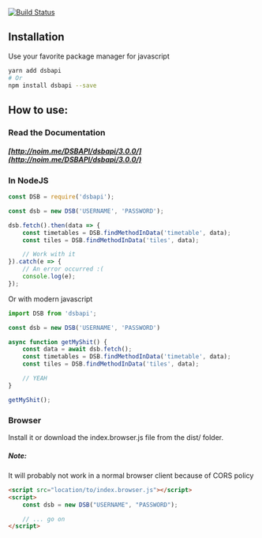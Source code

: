 [![Build Status](https://travis-ci.org/TheNoim/DSBAPI.svg?branch=master)](https://travis-ci.org/TheNoim/DSBAPI)

## Installation

Use your favorite package manager for javascript

```bash
yarn add dsbapi
# Or
npm install dsbapi --save
```

## How to use:

### Read the Documentation

##### [http://noim.me/DSBAPI/dsbapi/3.0.0/](http://noim.me/DSBAPI/dsbapi/3.0.0/)

### In NodeJS

```javascript
const DSB = require('dsbapi');

const dsb = new DSB('USERNAME', 'PASSWORD');

dsb.fetch().then(data => {
    const timetables = DSB.findMethodInData('timetable', data);
    const tiles = DSB.findMethodInData('tiles', data);

    // Work with it
}).catch(e => {
    // An error occurred :(
    console.log(e);
});
```

Or with modern javascript

```javascript
import DSB from 'dsbapi';

const dsb = new DSB('USERNAME', 'PASSWORD')

async function getMyShit() {
    const data = await dsb.fetch();
    const timetables = DSB.findMethodInData('timetable', data);
    const tiles = DSB.findMethodInData('tiles', data);

    // YEAH
}

getMyShit();

```

### Browser

Install it or download the index.browser.js file from the dist/ folder.

##### Note:
It will probably not work in a normal browser client because of CORS policy

```html
<script src="location/to/index.browser.js"></script>
<script>
    const dsb = new DSB("USERNAME", "PASSWORD");

    // ... go on
</script>
```
